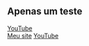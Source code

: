 ## Apenas um teste

[YouTube](https://www.youtube.com)  
[Meu site](https://meusite.com.br)
[YouTube](https://www.youtube.com) 